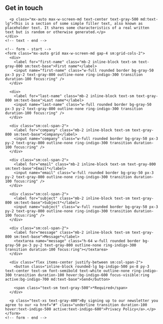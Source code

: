 <div class="bg-white py-6 sm:py-8 lg:py-12">
  <div class="mx-auto max-w-screen-2xl px-4 md:px-8">
    <!-- text - start -->
    <div class="mb-10 md:mb-16">
      <h2 class="mb-4 text-center text-2xl font-bold text-gray-800 md:mb-6 lg:text-3xl">Get in touch</h2>

      <p class="mx-auto max-w-screen-md text-center text-gray-500 md:text-lg">This is a section of some simple filler text, also known as placeholder text. It shares some characteristics of a real written text but is random or otherwise generated.</p>
    </div>
    <!-- text - end -->

    <!-- form - start -->
    <form class="mx-auto grid max-w-screen-md gap-4 sm:grid-cols-2">
      <div>
        <label for="first-name" class="mb-2 inline-block text-sm text-gray-800 sm:text-base">First name*</label>
        <input name="first-name" class="w-full rounded border bg-gray-50 px-3 py-2 text-gray-800 outline-none ring-indigo-300 transition duration-100 focus:ring" />
      </div>

      <div>
        <label for="last-name" class="mb-2 inline-block text-sm text-gray-800 sm:text-base">Last name*</label>
        <input name="last-name" class="w-full rounded border bg-gray-50 px-3 py-2 text-gray-800 outline-none ring-indigo-300 transition duration-100 focus:ring" />
      </div>

      <div class="sm:col-span-2">
        <label for="company" class="mb-2 inline-block text-sm text-gray-800 sm:text-base">Company</label>
        <input name="company" class="w-full rounded border bg-gray-50 px-3 py-2 text-gray-800 outline-none ring-indigo-300 transition duration-100 focus:ring" />
      </div>

      <div class="sm:col-span-2">
        <label for="email" class="mb-2 inline-block text-sm text-gray-800 sm:text-base">Email*</label>
        <input name="email" class="w-full rounded border bg-gray-50 px-3 py-2 text-gray-800 outline-none ring-indigo-300 transition duration-100 focus:ring" />
      </div>

      <div class="sm:col-span-2">
        <label for="subject" class="mb-2 inline-block text-sm text-gray-800 sm:text-base">Subject*</label>
        <input name="subject" class="w-full rounded border bg-gray-50 px-3 py-2 text-gray-800 outline-none ring-indigo-300 transition duration-100 focus:ring" />
      </div>

      <div class="sm:col-span-2">
        <label for="message" class="mb-2 inline-block text-sm text-gray-800 sm:text-base">Message*</label>
        <textarea name="message" class="h-64 w-full rounded border bg-gray-50 px-3 py-2 text-gray-800 outline-none ring-indigo-300 transition duration-100 focus:ring"></textarea>
      </div>

      <div class="flex items-center justify-between sm:col-span-2">
        <button class="inline-block rounded-lg bg-indigo-500 px-8 py-3 text-center text-sm font-semibold text-white outline-none ring-indigo-300 transition duration-100 hover:bg-indigo-600 focus-visible:ring active:bg-indigo-700 md:text-base">Send</button>

        <span class="text-sm text-gray-500">*Required</span>
      </div>

      <p class="text-xs text-gray-400">By signing up to our newsletter you agree to our <a href="#" class="underline transition duration-100 hover:text-indigo-500 active:text-indigo-600">Privacy Policy</a>.</p>
    </form>
    <!-- form - end -->
  </div>
</div>
